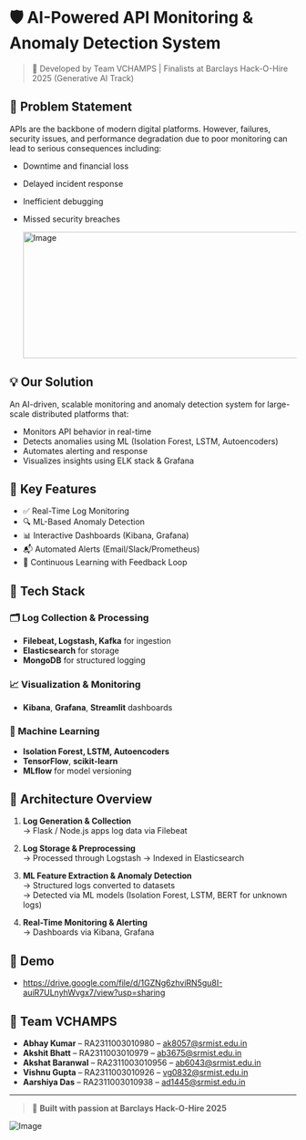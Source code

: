 # 🛡️ AI-Powered API Monitoring & Anomaly Detection System

> 🚀 Developed by Team VCHAMPS | Finalists at Barclays Hack-O-Hire 2025 (Generative AI Track)

## 📌 Problem Statement
APIs are the backbone of modern digital platforms. However, failures, security issues, and performance degradation due to poor monitoring can lead to serious consequences including:
- Downtime and financial loss
- Delayed incident response
- Inefficient debugging
- Missed security breaches

  <img width="696" height="222" alt="Image" src="https://github.com/user-attachments/assets/a27390a3-034f-4281-bbac-8475b2b8161f" />

## 💡 Our Solution
An AI-driven, scalable monitoring and anomaly detection system for large-scale distributed platforms that:
- Monitors API behavior in real-time
- Detects anomalies using ML (Isolation Forest, LSTM, Autoencoders)
- Automates alerting and response
- Visualizes insights using ELK stack & Grafana

## 🧠 Key Features
- ✅ Real-Time Log Monitoring
- 🔍 ML-Based Anomaly Detection
- 📊 Interactive Dashboards (Kibana, Grafana)
- 📬 Automated Alerts (Email/Slack/Prometheus)
- 🔁 Continuous Learning with Feedback Loop

## 🧰 Tech Stack

### 🗂 Log Collection & Processing
- **Filebeat, Logstash, Kafka** for ingestion
- **Elasticsearch** for storage
- **MongoDB** for structured logging

### 📈 Visualization & Monitoring
- **Kibana**, **Grafana**, **Streamlit** dashboards

### 🤖 Machine Learning
- **Isolation Forest, LSTM, Autoencoders**
- **TensorFlow**, **scikit-learn**
- **MLflow** for model versioning


## 🔧 Architecture Overview

1. **Log Generation & Collection**  
   → Flask / Node.js apps log data via Filebeat

2. **Log Storage & Preprocessing**  
   → Processed through Logstash → Indexed in Elasticsearch

3. **ML Feature Extraction & Anomaly Detection**  
   → Structured logs converted to datasets  
   → Detected via ML models (Isolation Forest, LSTM, BERT for unknown logs)

4. **Real-Time Monitoring & Alerting**    
   → Dashboards via Kibana, Grafana

## 🎥 Demo
- https://drive.google.com/file/d/1GZNg6zhviRN5gu8I-auiR7ULnyhWvgx7/view?usp=sharing

## 👥 Team VCHAMPS
- **Abhay Kumar** – RA2311003010980 – ak8057@srmist.edu.in  
- **Akshit Bhatt** – RA2311003010979 – ab3675@srmist.edu.in  
- **Akshat Baranwal** – RA2311003010956 – ab6043@srmist.edu.in  
- **Vishnu Gupta** – RA2311003010926 – vg0832@srmist.edu.in  
- **Aarshiya Das** – RA2311003010938 – ad1445@srmist.edu.in  

---

> 🏁 **Built with passion at Barclays Hack-O-Hire 2025**



![Image](https://github.com/user-attachments/assets/f80c8e63-c0b5-4ddb-97b0-2b615c85b207)
